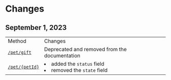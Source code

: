 # Changes

<!-- Maintain a changelog or release notes section
to inform users about updates, changes, and new features in different API versions -->

## September 1, 2023

<table>
<tr>
<td>Method</td>
<td>Changes</td>
</tr>
<tr>
<td><a href="UA-portal.md"><code>/pet/gift</code></a></td>
<td>Deprecated and removed from the documentation</td>
</tr>
<tr>
<td><a href="UA-portal.md"><code>/pet/{petId}</code></a></td>
<td>
<list>
<li>added the <code>status</code> field</li>
<li>removed the <code>state</code> field</li>
</list>
</td>
</tr>
</table>